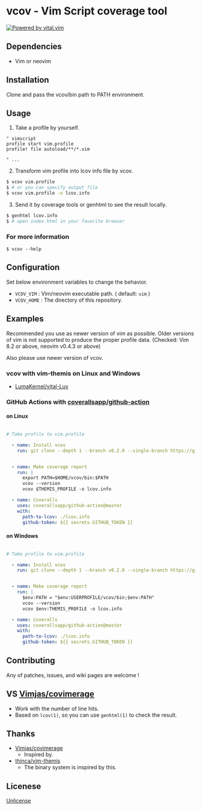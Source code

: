 # vcov - Vim Script coverage tool

[![Powered by vital.vim](https://img.shields.io/badge/powered%20by-vital.vim-80273f.svg?style=flat-square)](https://github.com/vim-jp/vital.vim)


## Dependencies

- Vim or neovim

## Installation

Clone and pass the vcov/bin path to PATH environment.


## Usage

1. Take a profile by yourself.

```vim
" vimscript
profile start vim.profile
profile! file autoload/**/*.vim

" ...
```

2. Transform vim profile into lcov info file by vcov.

```sh
$ vcov vim.profile
$ # or you can specify output file
$ vcov vim.profile -o lcov.info
```

3. Send it by coverage tools or genhtml to see the result locally.

```sh
$ genhtml lcov.info
$ # open index.html in your favorite browser
```

### For more information

```
$ vcov --help
```

## Configuration

Set below environment variables to change the behavior.

- `VCOV_VIM` : Vim/neovim executable path.  ( default: `vim` )
- `VCOV_HOME` : The directory of this repository.

## Examples

Recommended you use as newer version of vim as possible.
Older versions of vim is not supported to produce the proper profile data.
(Checked: Vim 8.2 or above, neovim v0.4.3 or above)

Also please use newer version of vcov.

### vcov with vim-themis on Linux and Windows

- [LumaKernel/vital-Luv](https://github.com/LumaKernel/vital-Luv/blob/master/.github/workflows/Windows-Vim-neovim.yml)


### GitHub Actions with [coverallsapp/github-action](https://github.com/coverallsapp/github-action)

#### on Linux

```yaml

# Take profile to vim.profile

  - name: Install vcov
    run: git clone --depth 1 --branch v0.2.0 --single-branch https://github.com/LumaKernel/vcov $HOME/vcov


  - name: Make coverage report
    run: |
      export PATH=$HOME/vcov/bin:$PATH
      vcov --version
      vcov $THEMIS_PROFILE -o lcov.info

  - name: Coveralls
    uses: coverallsapp/github-action@master
    with:
      path-to-lcov: ./lcov.info
      github-token: ${{ secrets.GITHUB_TOKEN }}
```


#### on Windows


```yaml

# Take profile to vim.profile

  - name: Install vcov
    run: git clone --depth 1 --branch v0.2.0 --single-branch https://github.com/LumaKernel/vcov $env:USERPROFILE/vcov


  - name: Make coverage report
    run: |
      $env:PATH = "$env:USERPROFILE/vcov/bin;$env:PATH"
      vcov --version
      vcov $env:THEMIS_PROFILE -o lcov.info

  - name: Coveralls
    uses: coverallsapp/github-action@master
    with:
      path-to-lcov: ./lcov.info
      github-token: ${{ secrets.GITHUB_TOKEN }}
```


## Contributing

Any of patches, issues, and wiki pages are welcome !

## VS [Vimjas/covimerage](https://github.com/Vimjas/covimerage)

- Work with the number of line hits.
- Based on `lcov(1)`, so you can use `genhtml(1)` to check the result.

## Thanks

- [Vimjas/covimerage](https://github.com/Vimjas/covimerage)
  - Inspired by.
- [thinca/vim-themis](https://github.com/thinca/vim-themis)
  - The binary system is inspired by this.


## Licenese

[Unlicense](https://unlicense.org)
